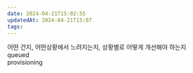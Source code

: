 ```yaml
---
date: 2024-04-21T15:02:55
updatedAt: 2024-04-21T15:07
tags: 
---
```

어떤 건지, 어떤상황에서 느려지는지, 상황별로 어떻게 개선해야 하는지  
queued  
provisioning